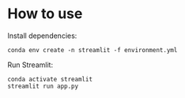 # How to use

Install dependencies:

```
conda env create -n streamlit -f environment.yml
```

Run Streamlit:

```
conda activate streamlit
streamlit run app.py
```

